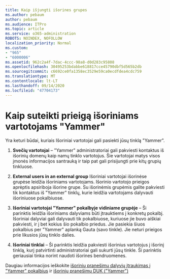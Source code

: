 ```yaml
---
title: Kaip išjungti išorines grupes
ms.author: pebaum
author: pebaum
ms.audience: ITPro
ms.topic: article
ms.service: o365-administration
ROBOTS: NOINDEX, NOFOLLOW
localization_priority: Normal
ms.custom:
- "965"
- "6000006"
ms.assetid: 962c2a4f-7dac-4ccc-98a8-d0d283c95808
ms.openlocfilehash: 30495253bdabbe618817cce45790dbf5d565b2db
ms.sourcegitcommit: c6692ce0fa1358ec3529e59ca0ecdfdea4cdc759
ms.translationtype: MT
ms.contentlocale: lt-LT
ms.lasthandoff: 09/14/2020
ms.locfileid: "47704173"
---
```

# <a name="how-to-give-access-to-external-users-in-yammer"></a>Kaip suteikti prieigą išoriniams vartotojams "Yammer"

Yra keturi būdai, kuriais Išoriniai vartotojai gali pasiekti jūsų tinklą "Yammer".
  
1. **Svečių vartotojai** – "Yammer" administratoriai gali pakviesti kontaktus iš išorinių domenų kaip namų tinklo vartotojus. Šie vartotojai matys visos įmonės informacijos santrauką ir taip pat gali prisijungti prie kitų grupių tinkluose.

2. **External users in an external group** Išoriniai vartotojai išorinėse grupėse leidžia išoriniams vartotojams. Išorinio vartotojo prieigos aprėptis apsiriboja išorine grupe. Su išorinėmis grupėmis galite pakviesti tik kontaktus iš "Yammer" tinklų, kurie leidžia vartotojams dalyvauti išoriniuose pokalbiuose.

3. **Išoriniai vartotojai "Yammer" pokalbyje vidiniame grupėje** – Ši parinktis leidžia išoriniams dalyviams būti įtrauktiems į konkretų pokalbį. Išoriniai dalyviai gali dalyvauti tik pokalbiuose, kuriuose jie buvo aiškiai pakviesti, ir į bet kokius šio pokalbio priedus. Jie pasiekia šiuos pokalbius per "Yammer" aplanką Gauta (savo tinkle). Jie neturi prieigos prie likusios jūsų tinklo dalies.

4. **Išoriniai tinklai** – Ši parinktis leidžia pakviesti išorinius vartotojus į išorinį tinklą, kurį patvirtinti administratoriai gali sukurti jūsų tinkle. Ši parinktis geriausiai tinka norint naudoti išorines bendruomenes.

Daugiau informacijos ieškokite [išorinių pranešimų dalyvių įtraukimas į "Yammer" pokalbius](https://docs.microsoft.com/yammer/work-with-external-users/add-external-participants) ir [išorinių pranešimų DUK ("Yammer")](https://docs.microsoft.com/yammer/work-with-external-users/external-messaging-faq)
  